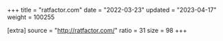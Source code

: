 +++
title = "ratfactor.com"
date = "2022-03-23"
updated = "2023-04-17"
weight = 100255

[extra]
source = "http://ratfactor.com/"
ratio = 31
size = 98
+++
